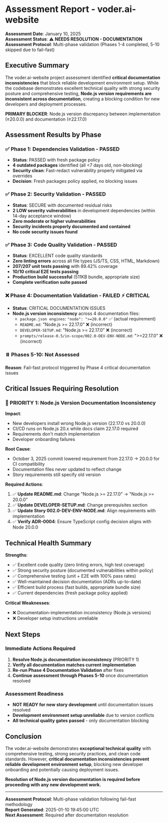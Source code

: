 # Assessment Report - voder.ai-website

**Assessment Date**: January 10, 2025  
**Assessment Status**: ⚠️ **NEEDS RESOLUTION - DOCUMENTATION**  
**Assessment Protocol**: Multi-phase validation (Phases 1-4 completed, 5-10 skipped due to fail-fast)

## Executive Summary

The voder.ai-website project assessment identified **critical documentation inconsistencies** that block reliable development environment setup. While the codebase demonstrates excellent technical quality with strong security posture and comprehensive testing, **Node.js version requirements are inconsistent across documentation**, creating a blocking condition for new developers and deployment processes.

**PRIMARY BLOCKER**: Node.js version discrepancy between implementation (≥20.0.0) and documentation (≥22.17.0)

## Assessment Results by Phase

### ✅ Phase 1: Dependencies Validation - PASSED
- **Status**: PASSED with fresh package policy
- **4 outdated packages** identified (all <7 days old, non-blocking)
- **Security clean**: Fast-redact vulnerability properly mitigated via overrides
- **Decision**: Fresh packages policy applied, no blocking issues

### ✅ Phase 2: Security Validation - PASSED  
- **Status**: SECURE with documented residual risks
- **2 LOW severity vulnerabilities** in development dependencies (within 14-day acceptance window)
- **Zero moderate or higher vulnerabilities**
- **Security incidents properly documented and contained**
- **No code security issues found**

### ✅ Phase 3: Code Quality Validation - PASSED
- **Status**: EXCELLENT code quality standards
- **Zero linting errors** across all file types (JS/TS, CSS, HTML, Markdown)
- **207/207 unit tests passing** with 89.42% coverage
- **10/10 critical E2E tests passing**
- **Production build successful** (511KB bundle, appropriate size)
- **Complete verification suite passed**

### ❌ Phase 4: Documentation Validation - FAILED ⚡ CRITICAL
- **Status**: CRITICAL DOCUMENTATION ISSUES  
- **Node.js version inconsistency** across 4 documentation files:
  - `package.json engines`: `"node": ">=20.0.0"` ✅ (actual requirement)
  - `README.md`: "Node.js >= 22.17.0" ❌ (incorrect)
  - `DEVELOPER-SETUP.md`: "Node.js >= 22.17.0" ❌ (incorrect)
  - `prompts/release-0.5/in-scope/002.0-DEV-ENV-NODE.md`: ">=22.17.0" ❌ (incorrect)

### ⏸️ Phases 5-10: Not Assessed
**Reason**: Fail-fast protocol triggered by Phase 4 critical documentation issues

## Critical Issues Requiring Resolution

### 🚨 PRIORITY 1: Node.js Version Documentation Inconsistency

**Impact**: 
- New developers install wrong Node.js version (22.17.0 vs 20.0.0)
- CI/CD runs on Node.js 20.x while docs claim 22.17.0 required
- Requirements don't match implementation
- Developer onboarding failures

**Root Cause**: 
- October 3, 2025 commit lowered requirement from 22.17.0 → 20.0.0 for CI compatibility
- Documentation files never updated to reflect change
- Story requirements still specify old version

**Required Actions**:
1. ✅ **Update README.md**: Change "Node.js >= 22.17.0" → "Node.js >= 20.0.0"
2. ✅ **Update DEVELOPER-SETUP.md**: Change prerequisites section
3. ✅ **Update Story 002.0-DEV-ENV-NODE.md**: Align requirements with implementation
4. ✅ **Verify ADR-0004**: Ensure TypeScript config decision aligns with Node 20.0.0

## Technical Health Summary

**Strengths**:
- ✅ Excellent code quality (zero linting errors, high test coverage)
- ✅ Strong security posture (documented vulnerabilities within policy)
- ✅ Comprehensive testing (unit + E2E with 100% pass rates)  
- ✅ Well-maintained decision documentation (ADRs up-to-date)
- ✅ Efficient build process (fast builds, appropriate bundle size)
- ✅ Current dependencies (fresh package policy applied)

**Critical Weaknesses**:
- ❌ Documentation-implementation inconsistency (Node.js versions)
- ❌ Developer setup instructions unreliable

## Next Steps

### Immediate Actions Required
1. **Resolve Node.js documentation inconsistency** (PRIORITY 1)
2. **Verify all documentation matches current implementation**  
3. **Re-run Phase 4 Documentation Validation** after fixes
4. **Continue assessment through Phases 5-10** once documentation resolved

### Assessment Readiness
- **NOT READY for new story development** until documentation issues resolved
- **Development environment setup unreliable** due to version conflicts
- **All technical quality gates passed** - only documentation blocking

## Conclusion

The voder.ai-website demonstrates **exceptional technical quality** with comprehensive testing, strong security practices, and clean code standards. However, **critical documentation inconsistencies prevent reliable development environment setup**, blocking new developer onboarding and potentially causing deployment issues.

**Resolution of Node.js version documentation is required before proceeding with any new development work.**

---

**Assessment Protocol**: Multi-phase validation following fail-fast methodology  
**Report Generated**: 2025-01-10 19:45:00 UTC  
**Next Assessment**: Required after documentation resolution